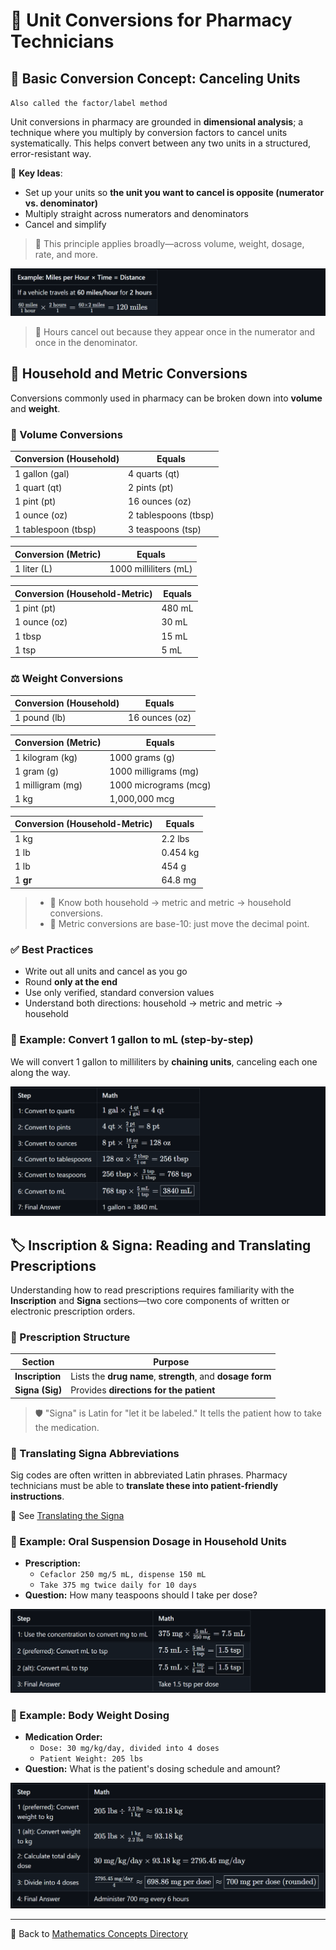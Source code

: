 # 📐 Unit Conversions for Pharmacy Technicians

<!-- 
## Reference

Pharmacy Calculations, 6e; Morton Publishing | Chapter 8
-->

## 🔄 Basic Conversion Concept: Canceling Units

`Also called the factor/label method`

Unit conversions in pharmacy are grounded in **dimensional analysis**; a technique where you multiply by conversion factors to cancel units systematically. This helps convert between any two units in a structured, error-resistant way.

🔑 **Key Ideas**:

- Set up your units so **the unit you want to cancel is opposite (numerator vs. denominator)**
- Multiply straight across numerators and denominators
- Cancel and simplify

> 📌 This principle applies broadly—across volume, weight, dosage, rate, and more.

![60 mph * 2 h = 120 miles](./img/unit_conversions/basic.PNG)
<!-- | Example: Miles per Hour × Time = Distance |
|---------|
| If a vehicle travels at **60 miles/hour** for **2 hours** |
| $\frac{60\ \text{miles}}{1\ \text{hour}} \times \frac{2\ \text{hours}}{1} = \frac{60 \times 2\ \text{miles}}{1} = 120\ \text{miles}$ | -->

> 📌 Hours cancel out because they appear once in the numerator and once in the denominator.

## 🥄 Household and Metric Conversions

Conversions commonly used in pharmacy can be broken down into **volume** and **weight**.

### 🧪 Volume Conversions

| Conversion (Household) | Equals |
|------------------------|--------|
| 1 gallon (gal)     | 4 quarts (qt) |
| 1 quart (qt)       | 2 pints (pt) |
| 1 pint (pt)        | 16 ounces (oz) |
| 1 ounce (oz)       | 2 tablespoons (tbsp) |
| 1 tablespoon (tbsp)| 3 teaspoons (tsp) |

| Conversion (Metric) | Equals |
|---------------------|--------|
| 1 liter (L)         | 1000 milliliters (mL) |

| Conversion (Household-Metric) | Equals |
|-------------------------------|--------|
| 1 pint (pt)                   | 480 mL |
| 1 ounce (oz)                  | 30 mL |
| 1 tbsp                        | 15 mL |
| 1 tsp                         | 5 mL |

### ⚖️ Weight Conversions

| Conversion (Household) | Equals |
|------------------------|--------|
| 1 pound (lb)           | 16 ounces (oz) |

| Conversion (Metric) | Equals |
|---------------------|--------|
| 1 kilogram (kg)     | 1000 grams (g) |
| 1 gram (g)          | 1000 milligrams (mg) |
| 1 milligram (mg)    | 1000 micrograms (mcg) |
| 1 kg                | 1,000,000 mcg |

| Conversion (Household-Metric) | Equals |
|-------------------------------|--------|
| 1 kg                          | 2.2 lbs |
| 1 lb                          | 0.454 kg |
| 1 lb                          | 454 g |
| 1 **gr**                      | 64.8 mg |

> - 📌 Know both household → metric and metric → household conversions.
> - 📌 Metric conversions are base-10: just move the decimal point.

### ✅ Best Practices

- Write out all units and cancel as you go
- Round **only at the end**
- Use only verified, standard conversion values
- Understand both directions: household → metric and metric → household

### 🧪 Example: Convert 1 gallon to mL (step-by-step)

We will convert 1 gallon to milliliters by **chaining units**, canceling each one along the way.

![1 gal = 3840 mL](./img/unit_conversions/apothecary_example.PNG)
<!-- | Step | Math |
|------|------|
| 1: Convert to quarts | ${1\ \text{gal} \times \frac{4\ \text{qt}}{1\ \text{gal}} = 4\ \text{qt}}$ |
| 2: Convert to pints | ${4\ \text{qt} \times \frac{2\ \text{pt}}{1\ \text{qt}} = 8\ \text{pt}}$ |
| 3: Convert to ounces | ${8\ \text{pt} \times \frac{16\ \text{oz}}{1\ \text{pt}} = 128\ \text{oz}}$ |
| 4: Convert to tablespoons | ${128\ \text{oz} \times \frac{2\ \text{tbsp}}{1\ \text{oz}} = 256\ \text{tbsp}}$ |
| 5: Convert to teaspoons | ${256\ \text{tbsp} \times \frac{3\ \text{tsp}}{1\ \text{tbsp}} = 768\ \text{tsp}}$ |
| 6: Convert to mL | ${768\ \text{tsp} \times \frac{5\ \text{mL}}{1\ \text{tsp}} = \boxed{3840\ \text{mL}}}$ |
| 7: Final Answer | 1 gallon = 3840 mL | -->

## 🏷️ Inscription & Signa: Reading and Translating Prescriptions

Understanding how to read prescriptions requires familiarity with the **Inscription** and **Signa** sections—two core components of written or electronic prescription orders.

### 📃 Prescription Structure

| Section | Purpose |
|---------|---------|
| **Inscription** | Lists the **drug name**, **strength**, and **dosage form** |
| **Signa (Sig)** | Provides **directions for the patient** |

> 🛡️ "Signa" is Latin for "let it be labeled." It tells the patient how to take the medication.

### 🔄 Translating Signa Abbreviations

Sig codes are often written in abbreviated Latin phrases. Pharmacy technicians must be able to **translate these into patient-friendly instructions**.

🔗 See [Translating the Signa](../ref/sig_translation.md)

### 🧪 Example: Oral Suspension Dosage in Household Units

- **Prescription:**
  - `Cefaclor 250 mg/5 mL, dispense 150 mL`  
  - `Take 375 mg twice daily for 10 days`
- **Question:** How many teaspoons should I take per dose?

![sig 1](./img/unit_conversions/sig1.PNG)
<!-- | Step | Math |
|------|------|
| 1: Use the concentration to convert mg to mL| ${375\ \text{mg} \times \frac{5\ \text{mL}}{250\ \text{mg}} = 7.5\ \text{mL}}$ |
| 2 (preferred): Convert mL to tsp | ${7.5\ \text{mL} \div \frac{5\ \text{mL}}{1\ \text{tsp}} = \boxed{1.5\ \text{tsp}}}$ |
| 2 (alt): Convert mL to tsp | ${7.5\ \text{mL} \times \frac{1\ \text{tsp}}{5\ \text{mL}} = \boxed{1.5\ \text{tsp}}}$ |
| 3: Final Answer | Take 1.5 tsp per dose | -->

### 🧪 Example: Body Weight Dosing

- **Medication Order:**
  - `Dose: 30 mg/kg/day, divided into 4 doses`
  - `Patient Weight: 205 lbs`
- **Question:** What is the patient's dosing schedule and amount?

![sig 2](./img/unit_conversions/sig2.PNG)
<!-- | Step | Math |
|------|------|
| 1 (preferred): Convert weight to kg | ${205\ \text{lbs} \div \frac{2.2\ \text{lbs}}{1\ \text{kg}} \approx 93.18\ \text{kg}}$ |
| 1 (alt): Convert weight to kg | ${205\ \text{lbs} \times \frac{1\ \text{kg}}{2.2\ \text{lbs}} \approx 93.18\ \text{kg}}$ |
| 2: Calculate total daily dose | ${30\ \text{mg/kg/day} \times 93.18\ \text{kg} = 2795.45\ \text{mg/day}}$ |
| 3: Divide into 4 doses | ${\frac{2795.45\ \text{mg/day}}{4} \approx \boxed{698.86\ \text{mg per dose}} \approx \boxed{700\ \text{mg per dose\ (rounded)}}}$ |
| 4: Final Answer | Administer 700 mg every 6 hours | -->

---

🔗 Back to [Mathematics Concepts Directory](./readme.md)
